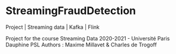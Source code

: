 # StreamingFraudDetection
Project | Streaming data | Kafka | Flink

Project for the course Streaming Data 2020-2021 - Université Paris Dauphine PSL
Authors : Maxime Millavet & Charles de Trogoff
